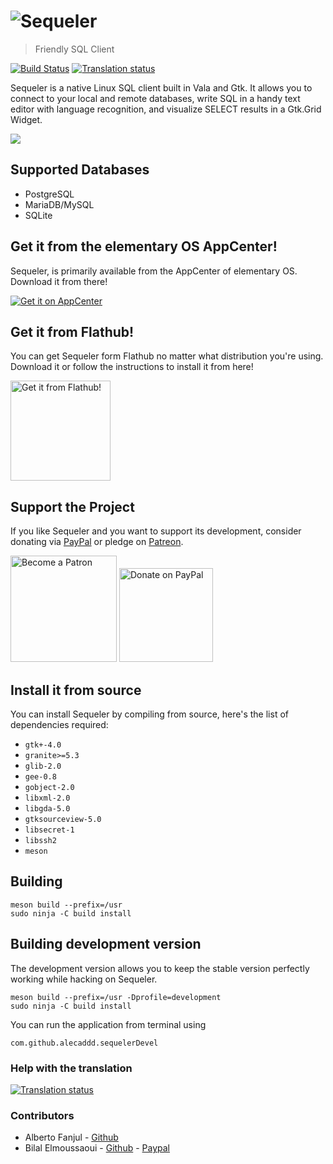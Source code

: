 # ![Sequeler](data/assets/sequeler-logo-transparent.png)
> Friendly SQL Client

[![Build Status](https://github.com/Alecaddd/sequeler/workflows/CI/badge.svg)](https://github.com/Alecaddd/sequeler/action)
[![Translation status](https://hosted.weblate.org/widgets/sequeler/-/svg-badge.svg)](https://hosted.weblate.org/engage/sequeler/?utm_source=widget)

Sequeler is a native Linux SQL client built in Vala and Gtk. It allows you to connect to your local and remote databases, write SQL in a handy text editor with language recognition, and visualize SELECT results in a Gtk.Grid Widget.

![](data/assets/screenshots/sequeler-screenshot.png)

## Supported Databases
- PostgreSQL
- MariaDB/MySQL
- SQLite

## Get it from the elementary OS AppCenter!
Sequeler, is primarily available from the AppCenter of elementary OS. Download it from there!

[![Get it on AppCenter](https://appcenter.elementary.io/badge.svg)](https://appcenter.elementary.io/com.github.alecaddd.sequeler)

## Get it from Flathub!
You can get Sequeler form Flathub no matter what distribution you're using. Download it or follow the instructions to install it from here!

<a href="https://flathub.org/apps/details/com.github.alecaddd.sequeler" target="_blank"><img src="https://flathub.org/assets/badges/flathub-badge-i-en.svg" width="160px" alt="Get it from Flathub!"></a>

## Support the Project
If you like Sequeler and you want to support its development, consider donating via [PayPal](https://www.paypal.me/alecaddd) or pledge on [Patreon](https://www.patreon.com/alecaddd).

<a href="https://www.patreon.com/alecaddd" target="_blank"><img src="https://c5.patreon.com/external/logo/become_a_patron_button.png" width="170px" alt="Become a Patron"></a> <a href="https://www.paypal.me/alecaddd" target="_blank"><img src="https://www.paypalobjects.com/webstatic/mktg/Logo/pp-logo-200px.png" width="150px" alt="Donate on PayPal"></a>

## Install it from source
You can install Sequeler by compiling from source, here's the list of dependencies required:
 - `gtk+-4.0`
 - `granite>=5.3`
 - `glib-2.0`
 - `gee-0.8`
 - `gobject-2.0`
 - `libxml-2.0`
 - `libgda-5.0`
 - `gtksourceview-5.0`
 - `libsecret-1`
 - `libssh2`
 - `meson`

## Building
```
meson build --prefix=/usr
sudo ninja -C build install
```

## Building development version
The development version allows you to keep the stable version perfectly working while hacking on Sequeler.
```
meson build --prefix=/usr -Dprofile=development
sudo ninja -C build install
```

You can run the application from terminal using
```
com.github.alecaddd.sequelerDevel
```

### Help with the translation
[![Translation status](https://hosted.weblate.org/widgets/sequeler/-/287x66-grey.png)](https://hosted.weblate.org/engage/sequeler/?utm_source=widget)

### Contributors
- Alberto Fanjul - [Github](https://github.com/albfan)
- Bilal Elmoussaoui - [Github](https://github.com/bilelmoussaoui) - [Paypal](https://www.paypal.me/BilalELMoussaoui)


